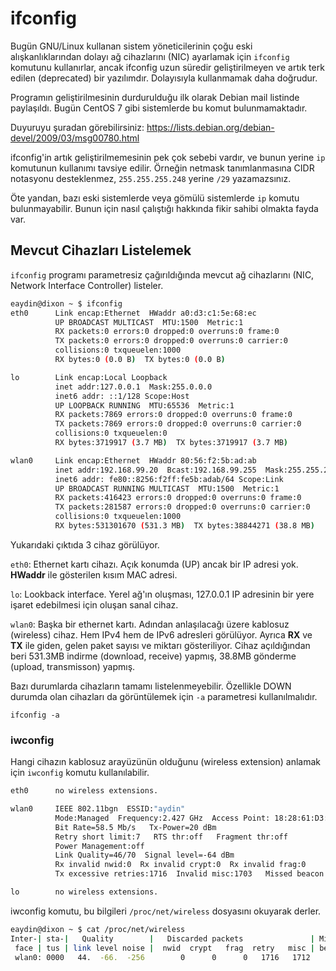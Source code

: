 # ifconfig

Bugün GNU/Linux kullanan sistem yöneticilerinin çoğu eski alışkanlıklarından dolayı ağ cihazlarını (NIC) ayarlamak için ```ifconfig``` komutunu kullanırlar, ancak ifconfig uzun süredir geliştirilmeyen ve artık terk edilen (deprecated) bir yazılımdır. Dolayısıyla kullanmamak daha doğrudur.

Programın geliştirilmesinin durdurulduğu ilk olarak Debian mail listinde paylaşıldı. Bugün CentOS 7 gibi sistemlerde bu komut bulunmamaktadır.

Duyuruyu şuradan görebilirsiniz: https://lists.debian.org/debian-devel/2009/03/msg00780.html

ifconfig'in artık geliştirilmemesinin pek çok sebebi vardır, ve bunun yerine ```ip``` komutunun kullanımı tavsiye edilir. Örneğin netmask tanımlanmasına CIDR notasyonu desteklenmez, ```255.255.255.248``` yerine ```/29``` yazamazsınız.

Öte yandan, bazı eski sistemlerde veya gömülü sistemlerde ```ip``` komutu bulunmayabilir. Bunun için nasıl çalıştığı hakkında fikir sahibi olmakta fayda var.

## Mevcut Cihazları Listelemek

```ifconfig``` programı parametresiz çağırıldığında mevcut ağ cihazlarını (NIC, Network Interface Controller) listeler.

```bash
eaydin@dixon ~ $ ifconfig
eth0      Link encap:Ethernet  HWaddr a0:d3:c1:5e:68:ec  
          UP BROADCAST MULTICAST  MTU:1500  Metric:1
          RX packets:0 errors:0 dropped:0 overruns:0 frame:0
          TX packets:0 errors:0 dropped:0 overruns:0 carrier:0
          collisions:0 txqueuelen:1000 
          RX bytes:0 (0.0 B)  TX bytes:0 (0.0 B)

lo        Link encap:Local Loopback  
          inet addr:127.0.0.1  Mask:255.0.0.0
          inet6 addr: ::1/128 Scope:Host
          UP LOOPBACK RUNNING  MTU:65536  Metric:1
          RX packets:7869 errors:0 dropped:0 overruns:0 frame:0
          TX packets:7869 errors:0 dropped:0 overruns:0 carrier:0
          collisions:0 txqueuelen:0 
          RX bytes:3719917 (3.7 MB)  TX bytes:3719917 (3.7 MB)

wlan0     Link encap:Ethernet  HWaddr 80:56:f2:5b:ad:ab  
          inet addr:192.168.99.20  Bcast:192.168.99.255  Mask:255.255.255.0
          inet6 addr: fe80::8256:f2ff:fe5b:adab/64 Scope:Link
          UP BROADCAST RUNNING MULTICAST  MTU:1500  Metric:1
          RX packets:416423 errors:0 dropped:0 overruns:0 frame:0
          TX packets:281587 errors:0 dropped:0 overruns:0 carrier:0
          collisions:0 txqueuelen:1000 
          RX bytes:531301670 (531.3 MB)  TX bytes:38844271 (38.8 MB)
```

Yukarıdaki çıktıda 3 cihaz görülüyor.

```eth0```: Ethernet kartı cihazı. Açık konumda (UP) ancak bir IP adresi yok. **HWaddr** ile gösterilen kısım MAC adresi.

```lo```: Lookback interface. Yerel ağ'ın oluşması, 127.0.0.1 IP adresinin bir yere işaret edebilmesi için oluşan sanal cihaz.

```wlan0```: Başka bir ethernet kartı. Adından anlaşılacağı üzere kablosuz (wireless) cihaz. Hem IPv4 hem de IPv6 adresleri görülüyor. Ayrıca **RX** ve **TX** ile giden, gelen paket sayısı ve miktarı gösteriliyor. Cihaz açıldığından beri 531.3MB indirme (download, receive) yapmış, 38.8MB gönderme (upload, transmisson) yapmış.

Bazı durumlarda cihazların tamamı listelenmeyebilir. Özellikle DOWN durumda olan cihazları da görüntülemek için ```-a``` parametresi kullanılmalıdır.

```ifconfig -a```

### iwconfig

Hangi cihazın kablosuz arayüzünün olduğunu (wireless extension) anlamak için ```iwconfig``` komutu kullanılabilir.

```bash
eth0      no wireless extensions.

wlan0     IEEE 802.11bgn  ESSID:"aydin"  
          Mode:Managed  Frequency:2.427 GHz  Access Point: 18:28:61:D3:B2:ED   
          Bit Rate=58.5 Mb/s   Tx-Power=20 dBm   
          Retry short limit:7   RTS thr:off   Fragment thr:off
          Power Management:off
          Link Quality=46/70  Signal level=-64 dBm  
          Rx invalid nwid:0  Rx invalid crypt:0  Rx invalid frag:0
          Tx excessive retries:1716  Invalid misc:1703   Missed beacon:0

lo        no wireless extensions.
```

iwconfig komutu, bu bilgileri ```/proc/net/wireless``` dosyasını okuyarak derler.

```bash
eaydin@dixon ~ $ cat /proc/net/wireless
Inter-| sta-|   Quality        |   Discarded packets               | Missed | WE
 face | tus | link level noise |  nwid  crypt   frag  retry   misc | beacon | 22
 wlan0: 0000   44.  -66.  -256        0      0      0   1716   1712        0
```

